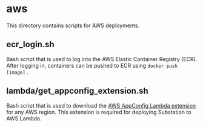 # aws

This directory contains scripts for AWS deployments.

## ecr_login.sh

Bash script that is used to log into the AWS Elastic Container Registry (ECR). After logging in, containers can be pushed to ECR using `docker push [image]` .

## lambda/get_appconfig_extension.sh

Bash script that is used to download the [AWS AppConfig Lambda extension](https://docs.aws.amazon.com/appconfig/latest/userguide/appconfig-integration-lambda-extensions.html) for any AWS region. This extension is required for deploying Substation to AWS Lambda.
